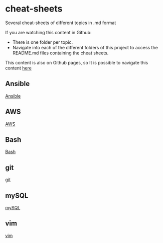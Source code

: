 # cheat-sheets
Several cheat-sheets of different topics in .md format

If you are watching this content in Github: 
* There is one folder per topic.
* Navigate into each of the different folders of this project to access the README.md files containing the cheat sheets.

This content is also on Github pages, so It is possible to navigate this content [here](https://peferso.github.io/cheat-sheets/)

## Ansible
[Ansible](./Ansible/README.md)

## AWS
[AWS](./AWS/README.md)

## Bash
[Bash](./bash/README.md)

## git
[git](./git/README.md)

## mySQL
[mySQL](./mySQL/README.md)

## vim
[vim](./vim/README.md)

